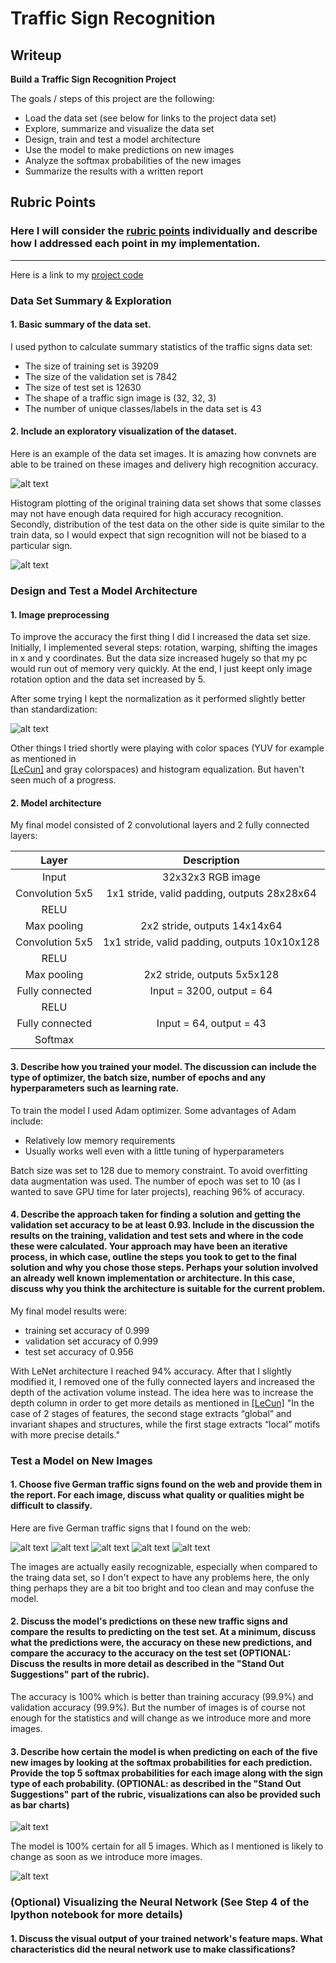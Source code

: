 # **Traffic Sign Recognition** 

## Writeup


**Build a Traffic Sign Recognition Project**

The goals / steps of this project are the following:
* Load the data set (see below for links to the project data set)
* Explore, summarize and visualize the data set
* Design, train and test a model architecture
* Use the model to make predictions on new images
* Analyze the softmax probabilities of the new images
* Summarize the results with a written report


[//]: # (Image References)

[image1]: ./examples/figure_1.png "Visualization"
[image2]: ./examples/figure_1-1.png "Visualization"
[image3]: ./examples/figure_1-2.png "Normalization"
[image4]: ../data/3.jpg "Traffic Sign 1"
[image5]: ../data/11.jpg "Traffic Sign 2"
[image6]: ../data/18.jpg  "Traffic Sign 3"
[image7]: ../data/25.jpg "Traffic Sign 4"
[image8]: ../data/34.jpg  "Traffic Sign 5"
[image9]: ./examples/figure_1-3.png  "Prediction on 5 imgaes"
[image10]: ./examples/figure_1-4.png  "Prediction on 5 imgaes"


## Rubric Points
### Here I will consider the [rubric points](https://review.udacity.com/#!/rubrics/481/view) individually and describe how I addressed each point in my implementation.  

---
Here is a link to my [project code](./Traffic_Sign_Classifier.ipynb)

### Data Set Summary & Exploration

#### 1. Basic summary of the data set.
I used python to calculate summary statistics of the traffic
signs data set:

* The size of training set is 39209
* The size of the validation set is 7842
* The size of test set is  12630
* The shape of a traffic sign image is (32, 32, 3)
* The number of unique classes/labels in the data set is 43

#### 2. Include an exploratory visualization of the dataset.

Here is an example of the data set images. It is amazing how convnets are able to be trained on these images
and delivery high recognition accuracy.

![alt text][image1]

Histogram plotting of the original training data set shows that some classes may not have enough data required for high 
accuracy recognition. Secondly, distribution of the test data on the other side is quite similar to the train data, so I
 would expect that sign recognition will not be biased to a particular sign.
 
![alt text][image2]

### Design and Test a Model Architecture

#### 1. Image preprocessing

To improve the accuracy the first thing I did I increased the data set size. Initially, I implemented several steps: 
rotation, warping, shifting the images in x and y coordinates. But the data size increased hugely so that my pc would 
run out of memory very quickly. At the end, I just keept only image rotation option and the data set increased by 5.

After some trying I kept the normalization as it performed slightly better than standardization:

![alt text][image3]

Other things I tried shortly were playing with color spaces (YUV for example as mentioned in  
[[LeCun]](http://yann.lecun.com/exdb/publis/pdf/sermanet-ijcnn-11.pdf)
 and gray colorspaces) and histogram equalization. But haven't seen much of a progress.


#### 2. Model architecture

My final model consisted of 2 convolutional layers and 2 fully connected layers:

| Layer         		|     Description	        					| 
|:---------------------:|:---------------------------------------------:| 
| Input         		| 32x32x3 RGB image   							| 
| Convolution 5x5     	| 1x1 stride, valid padding, outputs 28x28x64 	|
| RELU					|												|
| Max pooling	      	| 2x2 stride,  outputs 14x14x64  				|
| Convolution 5x5	    | 1x1 stride, valid padding, outputs 10x10x128  |   
| RELU					|												|
| Max pooling	      	| 2x2 stride,  outputs 5x5x128  				|
| Fully connected		| Input = 3200, output = 64          			|
| RELU					|												|
| Fully connected		| Input = 64, output = 43           			|
| Softmax				|           									|

 


#### 3. Describe how you trained your model. The discussion can include the type of optimizer, the batch size, number of epochs and any hyperparameters such as learning rate.

To train the model I used Adam optimizer. Some advantages of Adam include:

* Relatively low memory requirements
* Usually works well even with a little tuning of hyperparameters

Batch size was set to 128 due to memory constraint. To avoid overfitting data augmentation was used. 
The number of epoch was set to 10 (as I wanted to save GPU time for later projects), reaching 96% of accuracy.

#### 4. Describe the approach taken for finding a solution and getting the validation set accuracy to be at least 0.93. Include in the discussion the results on the training, validation and test sets and where in the code these were calculated. Your approach may have been an iterative process, in which case, outline the steps you took to get to the final solution and why you chose those steps. Perhaps your solution involved an already well known implementation or architecture. In this case, discuss why you think the architecture is suitable for the current problem.

My final model results were:
* training set accuracy of 0.999
* validation set accuracy of 0.999 
* test set accuracy of 0.956

With LeNet architecture I reached 94% accuracy. After that I slightly modified it, I removed one of the fully connected
 layers and increased the depth of the activation volume instead. The idea here was to increase the depth column in 
 order to get more details as mentioned in [[LeCun]](http://yann.lecun.com/exdb/publis/pdf/sermanet-ijcnn-11.pdf) 
 "In the case of 2 stages of features, the second stage extracts
“global” and invariant shapes and structures, while the first
stage extracts “local” motifs with more precise details." 


### Test a Model on New Images

#### 1. Choose five German traffic signs found on the web and provide them in the report. For each image, discuss what quality or qualities might be difficult to classify.

Here are five German traffic signs that I found on the web:

![alt text][image4] ![alt text][image5] ![alt text][image6] 
![alt text][image7] ![alt text][image8]

The images are actually easily recognizable, especially when compared to the traing data set, so I don't expect to have any problems here,
the only thing perhaps they are a bit too bright and too clean and may confuse the model.

#### 2. Discuss the model's predictions on these new traffic signs and compare the results to predicting on the test set. At a minimum, discuss what the predictions were, the accuracy on these new predictions, and compare the accuracy to the accuracy on the test set (OPTIONAL: Discuss the results in more detail as described in the "Stand Out Suggestions" part of the rubric).
The accuracy is 100% which is better than training accuracy (99.9%) and validation accuracy (99.9%). But the number of 
images is of course not enough for the statistics and will change as we introduce more and more images.
#### 3. Describe how certain the model is when predicting on each of the five new images by looking at the softmax probabilities for each prediction. Provide the top 5 softmax probabilities for each image along with the sign type of each probability. (OPTIONAL: as described in the "Stand Out Suggestions" part of the rubric, visualizations can also be provided such as bar charts)

![alt text][image9]

The model is 100% certain for all 5 images. Which as I mentioned is likely to change as soon as we introduce more images.

![alt text][image10]


### (Optional) Visualizing the Neural Network (See Step 4 of the Ipython notebook for more details)
#### 1. Discuss the visual output of your trained network's feature maps. What characteristics did the neural network use to make classifications?



